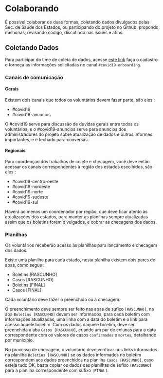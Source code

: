 # Colaborando

É possível colaborar de duas formas, coletando dados divulgados pelas Sec. de Saúde dos Estados, ou participando do projeto no Github, propondo melhorias, revisando código, discutindo nas issues e afins.

## Coletando Dados

Para participar do time de coleta de dados, acesse [este link](https://go.rocket.chat/invite?host=chat.brasil.io&path=invite%2FMiMMCk) faça o cadastro e forneça as informações solicitadas no canal `#covid19-onboarding`.

### Canais de comunicação

#### Gerais

Existem dois canais que todos os voluntários devem fazer parte, são eles :

- #covid19
- #covid19-anuncios

O #covid19 serve para discussão de duvidas gerais entre todos os voluntários, e o #covid19-anuncios serve para anuncios dos administradores do projeto sobre atualização de dados e outros informes importantes, e é fechado para conversas.

#### Regionais

Para coordençao dos trabalhos de colete e checagem, você deve então acessar os canais correspondentes à região dos estados escolhidos, são eles :

- #covid19-centro-oeste
- #covid19-nordeste
- #covid19-norte
- #covid19-sudeste
- #covid19-sul

Haverá ao menos um coordenador por região, que deve ficar atento às atualizações dos estados, para manter as planilhas sempre atualizadas assim que os boletins forem divulgados, e cobrar as checagens dos dados.

### Planilhas

Os voluntários receberão acesso às planilhas para lançamento e checagem dos dados.

Existe uma planilha para cada estado, nesta planilha existem dois pares de abas, como segue :

- Boletins [RASCUNHO]
- Casos [RASCUNHO]
- Boletins [FINAL]
- Casos [FINAL]

Cada voluntário deve fazer o preenchido ou a checagem.

O preenchimento deve sempre ser feito nas abas de sufixo `[RASCUNHO]`, na aba `Boletins [RASCUNHO]` devem ser informados, para cada boletim com informações atualizadas, uma linha com a data do boletim e o link para acesso àquele boletim. Com os dados daquele boletim, deve ser preenchida a aba `Casos [RASCUNHO]`, criando um par de colunas para a data correspondente com os valores de casos `confirmados` e `mortes`, detalhando por município.

No processo de checagem, o voluntário deve verificar nos links informados na planilha `Boletins [RASCUNHO]` se os dados informados no boletim correspondem aos dados preenchidos na planilha `Casos [RASCUNHO]`, caso esteja tudo OK, basta copiar os dados das planilhas de sufixo `[RASCUNHO]` para a planilha correspondente com sufixo `[FINAL]`.